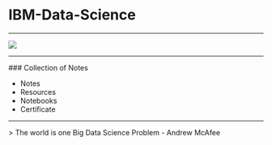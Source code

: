 # IBM-Data-Science
<hr>
<img src = "https://cdn.wallpapersafari.com/52/10/BkLAWY.png">
<hr>
### Collection of Notes

* Notes
* Resources
* Notebooks
* Certificate

<hr>
> The world is one Big Data Science Problem - Andrew McAfee
